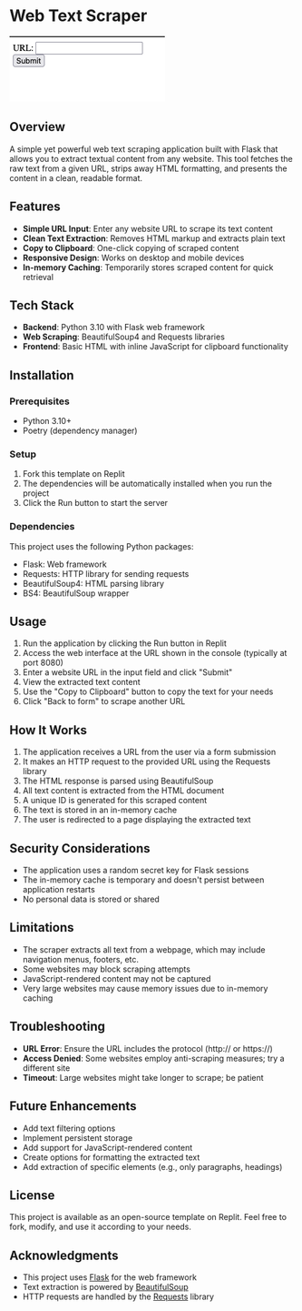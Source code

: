 
# Web Text Scraper
![image](image.png)
## Overview
A simple yet powerful web text scraping application built with Flask that allows you to extract textual content from any website. This tool fetches the raw text from a given URL, strips away HTML formatting, and presents the content in a clean, readable format.

## Features
- **Simple URL Input**: Enter any website URL to scrape its text content
- **Clean Text Extraction**: Removes HTML markup and extracts plain text
- **Copy to Clipboard**: One-click copying of scraped content
- **Responsive Design**: Works on desktop and mobile devices
- **In-memory Caching**: Temporarily stores scraped content for quick retrieval

## Tech Stack
- **Backend**: Python 3.10 with Flask web framework
- **Web Scraping**: BeautifulSoup4 and Requests libraries
- **Frontend**: Basic HTML with inline JavaScript for clipboard functionality

## Installation

### Prerequisites
- Python 3.10+
- Poetry (dependency manager)

### Setup
1. Fork this template on Replit
2. The dependencies will be automatically installed when you run the project
3. Click the Run button to start the server

### Dependencies
This project uses the following Python packages:
- Flask: Web framework
- Requests: HTTP library for sending requests
- BeautifulSoup4: HTML parsing library
- BS4: BeautifulSoup wrapper

## Usage

1. Run the application by clicking the Run button in Replit
2. Access the web interface at the URL shown in the console (typically at port 8080)
3. Enter a website URL in the input field and click "Submit"
4. View the extracted text content
5. Use the "Copy to Clipboard" button to copy the text for your needs
6. Click "Back to form" to scrape another URL

## How It Works

1. The application receives a URL from the user via a form submission
2. It makes an HTTP request to the provided URL using the Requests library
3. The HTML response is parsed using BeautifulSoup
4. All text content is extracted from the HTML document
5. A unique ID is generated for this scraped content
6. The text is stored in an in-memory cache
7. The user is redirected to a page displaying the extracted text

## Security Considerations

- The application uses a random secret key for Flask sessions
- The in-memory cache is temporary and doesn't persist between application restarts
- No personal data is stored or shared

## Limitations

- The scraper extracts all text from a webpage, which may include navigation menus, footers, etc.
- Some websites may block scraping attempts
- JavaScript-rendered content may not be captured
- Very large websites may cause memory issues due to in-memory caching

## Troubleshooting

- **URL Error**: Ensure the URL includes the protocol (http:// or https://)
- **Access Denied**: Some websites employ anti-scraping measures; try a different site
- **Timeout**: Large websites might take longer to scrape; be patient

## Future Enhancements

- Add text filtering options
- Implement persistent storage
- Add support for JavaScript-rendered content
- Create options for formatting the extracted text
- Add extraction of specific elements (e.g., only paragraphs, headings)

## License
This project is available as an open-source template on Replit. Feel free to fork, modify, and use it according to your needs.

## Acknowledgments
- This project uses [Flask](https://flask.palletsprojects.com/) for the web framework
- Text extraction is powered by [BeautifulSoup](https://www.crummy.com/software/BeautifulSoup/bs4/doc/)
- HTTP requests are handled by the [Requests](https://requests.readthedocs.io/) library
